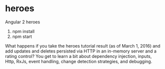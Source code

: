 # heroes
Angular 2 heroes 

1. npm install
2. npm start

What happens if you take the heroes tutorial result (as of March 1, 2016) and add updates and deletes persisted via HTTP in an in-memory server and a rating control? You get to learn a bit about dependency injection, inputs, Http, RxJs, event handling, change detection strategies, and debugging. 
